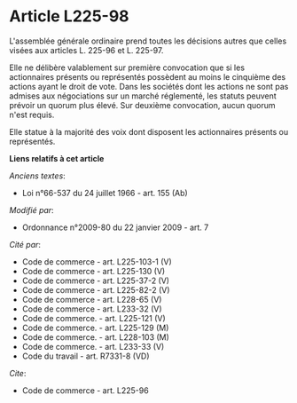 # Article L225-98

L'assemblée générale ordinaire prend toutes les décisions autres que celles visées aux articles L. 225-96 et L. 225-97. 

Elle ne délibère valablement sur première convocation que si les actionnaires présents ou représentés possèdent au moins le
cinquième des actions ayant le droit de vote. Dans les sociétés dont les actions ne sont pas admises aux négociations sur un
marché réglementé, les statuts peuvent prévoir un quorum plus élevé. Sur deuxième convocation, aucun quorum n'est requis. 

Elle statue à la majorité des voix dont disposent les actionnaires présents ou représentés.

**Liens relatifs à cet article**

_Anciens textes_:

  - Loi n°66-537 du 24 juillet 1966 - art. 155 (Ab)

_Modifié par_:

  - Ordonnance n°2009-80 du 22 janvier 2009 - art. 7

_Cité par_:

  - Code de commerce - art. L225-103-1 (V)
  - Code de commerce - art. L225-130 (V)
  - Code de commerce - art. L225-37-2 (V)
  - Code de commerce - art. L225-82-2 (V)
  - Code de commerce - art. L228-65 (V)
  - Code de commerce - art. L233-32 (V)
  - Code de commerce. - art. L225-121 (V)
  - Code de commerce. - art. L225-129 (M)
  - Code de commerce. - art. L228-103 (M)
  - Code de commerce. - art. L233-33 (V)
  - Code du travail - art. R7331-8 (VD)

_Cite_:

  - Code de commerce - art. L225-96
